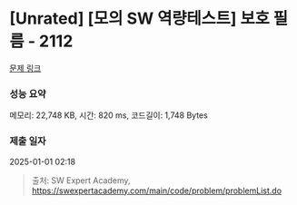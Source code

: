 # [Unrated] [모의 SW 역량테스트] 보호 필름 - 2112 

[문제 링크](https://swexpertacademy.com/main/code/problem/problemDetail.do?contestProbId=AV5V1SYKAaUDFAWu) 

### 성능 요약

메모리: 22,748 KB, 시간: 820 ms, 코드길이: 1,748 Bytes

### 제출 일자

2025-01-01 02:18



> 출처: SW Expert Academy, https://swexpertacademy.com/main/code/problem/problemList.do